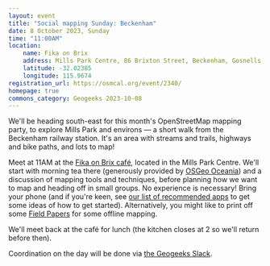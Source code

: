 ```yaml
---
layout: event
title: "Social mapping Sunday: Beckenham"
date: 8 October 2023, Sunday
time: "11:00AM"
location:
    name: Fika on Brix
    address: Mills Park Centre, 86 Brixton Street, Beckenham, Gosnells
    latitude: -32.02385
    longitude: 115.9674
registration_url: https://osmcal.org/event/2340/
homepage: true
commons_category: Geogeeks 2023-10-08
---
```


We'll be heading south-east for this month's OpenStreetMap mapping party, to explore Mills Park and environs — a short walk from the Beckenham railway station.
It's an area with streams and trails, highways and bike paths, and lots to map!

Meet at 11AM at the [Fika on Brix café](https://www.fikaonbrix.com.au), located in the Mills Park Centre.
We'll start with morning tea there (generously provided by [OSGeo Oceania](https://osgeo-oceania.org))
and a discussion of mapping tools and techniques, before planning how we want to map and heading off in small groups.
No experience is necessary! Bring your phone (and if you're keen, see [our list of recommended apps](https://wiki.openstreetmap.org/wiki/Perth/Social_Mapping_Sunday#Getting_Started) to get some ideas of how to get started).
Alternatively, you might like to print off some [Field Papers](https://fieldpapers.org) for some offline mapping.

We'll meet back at the café for lunch (the kitchen closes at 2 so we'll return before then).

Coordination on the day will be done via [the Geogeeks Slack](https://join.slack.com/t/geogeeks/shared_invite/zt-13fnotoqb-YkyMTmvwZEB_nDUis_30hw).
